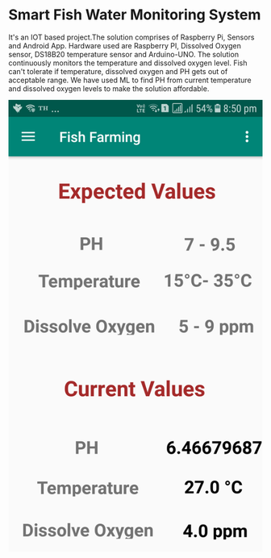# Smart Fish Water Monitoring System

It's an IOT based project.The solution comprises of Raspberry Pi, Sensors and Android App.
Hardware used are Raspberry PI, Dissolved Oxygen sensor, DS18B20 temperature sensor and Arduino-UNO.
The solution continuously monitors the temperature and dissolved oxygen level. Fish can't tolerate if temperature, dissolved oxygen and PH gets out of acceptable range.
We have used ML to find PH from current temperature and dissolved oxygen levels to make the solution affordable.

![Image](https://github.com/virajjiwane/smartFishWaterMonitoring/blob/master/readmeRaw/Screenshot_20190813-205055.png)
